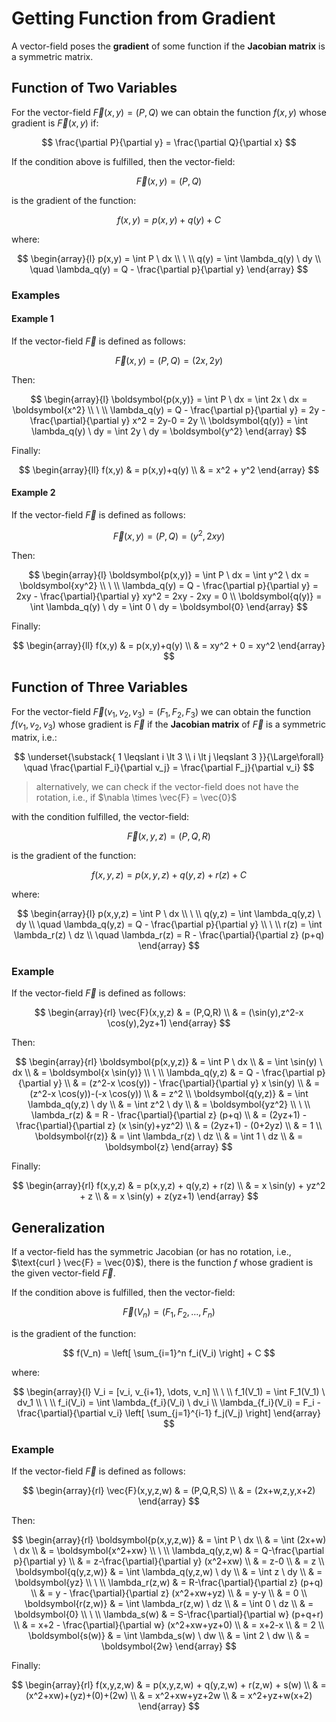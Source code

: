 # Getting Function from Gradient

A vector-field poses the **gradient** of some function if the **Jacobian matrix** is a symmetric matrix.

## Function of Two Variables

For the vector-field $\vec{F}(x,y) = (P,Q)$ we can obtain the function $f(x,y)$ whose gradient is $\vec{F}(x,y)$ if:

$$
\frac{\partial P}{\partial y} = \frac{\partial Q}{\partial x}
$$

If the condition above is fulfilled, then the vector-field:

$$
\vec{F}(x,y) = (P,Q)
$$

is the gradient of the function:

$$
f(x,y) = p(x,y) + q(y) + C
$$

where:

$$
\begin{array}{l}
p(x,y) = \int P \ dx
\\
\ 
\\
q(y) = \int \lambda_q(y) \ dy
\\
\quad \lambda_q(y) = Q - \frac{\partial p}{\partial y}
\end{array}
$$

### Examples

#### Example 1

If the vector-field $\vec{F}$ is defined as follows:

$$
\vec{F}(x,y) = (P,Q) = (2x,2y)
$$

Then:

$$
\begin{array}{l}
\boldsymbol{p(x,y)} = \int P \ dx = \int 2x \ dx = \boldsymbol{x^2}
\\
\ 
\\
\lambda_q(y) = Q - \frac{\partial p}{\partial y} = 2y - \frac{\partial}{\partial y} x^2 = 2y-0 = 2y
\\
\boldsymbol{q(y)} = \int \lambda_q(y) \ dy = \int 2y \ dy = \boldsymbol{y^2}
\end{array}
$$

Finally:

$$
\begin{array}{ll}
f(x,y) & = p(x,y)+q(y)
\\
& = x^2 + y^2
\end{array}
$$

#### Example 2

If the vector-field $\vec{F}$ is defined as follows:

$$
\vec{F}(x,y) = (P,Q) = (y^2,2xy)
$$

Then:

$$
\begin{array}{l}
\boldsymbol{p(x,y)} = \int P \ dx = \int y^2 \ dx = \boldsymbol{xy^2}
\\
\ 
\\
\lambda_q(y) = Q - \frac{\partial p}{\partial y} = 2xy - \frac{\partial}{\partial y} xy^2 = 2xy - 2xy = 0
\\
\boldsymbol{q(y)} = \int \lambda_q(y) \ dy = \int 0 \ dy = \boldsymbol{0}
\end{array}
$$

Finally:

$$
\begin{array}{ll}
f(x,y) & = p(x,y)+q(y)
\\
& = xy^2 + 0 = xy^2
\end{array}
$$

## Function of Three Variables

For the vector-field $\vec{F}(v_1,v_2,v_3) = (F_1,F_2,F_3)$ we can obtain the function $f(v_1,v_2,v_3)$ whose gradient is $\vec{F}$ if the **Jacobian matrix** of $\vec{F}$ is a symmetric matrix, i.e.:

$$
\underset{\substack{
1 \leqslant i \lt 3
\\
i \lt j \leqslant 3
}}{\Large\forall}
\quad \frac{\partial F_i}{\partial v_j} = \frac{\partial F_j}{\partial v_i}
$$

> alternatively, we can check if the vector-field does not have the rotation, i.e., if $\nabla \times \vec{F} = \vec{0}$

with the condition fulfilled, the vector-field:

$$
\vec{F}(x,y,z) = (P,Q,R)
$$

is the gradient of the function:

$$
f(x,y,z) = p(x,y,z) + q(y,z) + r(z) + C
$$

where:

$$
\begin{array}{l}
p(x,y,z) = \int P \ dx
\\
\ 
\\
q(y,z) = \int \lambda_q(y,z) \ dy
\\
\quad \lambda_q(y,z) = Q - \frac{\partial p}{\partial y}
\\
\ 
\\
r(z) = \int \lambda_r(z) \ dz
\\
\quad \lambda_r(z) = R - \frac{\partial}{\partial z} (p+q)
\end{array}
$$

### Example

If the vector-field $\vec{F}$ is defined as follows:

$$
\begin{array}{rl}
\vec{F}(x,y,z) & = (P,Q,R)
\\
& = (\sin(y),z^2-x \cos(y),2yz+1)
\end{array}
$$

Then:

$$
\begin{array}{rl}
\boldsymbol{p(x,y,z)} & = \int P \ dx
\\
& = \int \sin(y) \ dx
\\
& = \boldsymbol{x \sin(y)}
\\
\ 
\\
\lambda_q(y,z) & = Q - \frac{\partial p}{\partial y}
\\
& = (z^2-x \cos(y)) - \frac{\partial}{\partial y} x \sin(y)
\\
& = (z^2-x \cos(y))-(-x \cos(y))
\\
& = z^2
\\
\boldsymbol{q(y,z)} & = \int \lambda_q(y,z) \ dy
\\
& = \int z^2 \ dy
\\
& = \boldsymbol{yz^2}
\\
\ 
\\
\lambda_r(z) & = R - \frac{\partial}{\partial z} (p+q)
\\
& = (2yz+1) - \frac{\partial}{\partial z} (x \sin(y)+yz^2)
\\
& = (2yz+1) - (0+2yz)
\\
& = 1
\\
\boldsymbol{r(z)} & = \int \lambda_r(z) \ dz
\\
& = \int 1 \ dz
\\
& = \boldsymbol{z}
\end{array}
$$

Finally:

$$
\begin{array}{rl}
f(x,y,z) & = p(x,y,z) + q(y,z) + r(z)
\\
& = x \sin(y) + yz^2 + z
\\
& = x \sin(y) + z(yz+1)
\end{array}
$$

## Generalization

If a vector-field has the symmetric Jacobian (or  has no rotation, i.e., $\text{curl } \vec{F} = \vec{0}$), there is the function $f$ whose gradient is the given vector-field $\vec{F}$.

If the condition above is fulfilled, then the vector-field:

$$
\vec{F}(V_n) = (F_1,F_2,\dots,F_n)
$$

is the gradient of the function:

$$
f(V_n) = \left[ \sum_{i=1}^n f_i(V_i) \right] + C
$$

where:

$$
\begin{array}{l}
V_i = [v_i, v_{i+1}, \dots, v_n]
\\
\ 
\\
f_1(V_1) = \int F_1(V_1) \ dv_1
\\
\ 
\\
f_i(V_i) = \int \lambda_{f_i}(V_i) \ dv_i
\\
\lambda_{f_i}(V_i) = F_i - \frac{\partial}{\partial v_i} \left[
\sum_{j=1}^{i-1} f_j(V_j)
\right]
\end{array}
$$

### Example

If the vector-field $\vec{F}$ is defined as follows:

$$
\begin{array}{rl}
\vec{F}(x,y,z,w) & = (P,Q,R,S)
\\
& = (2x+w,z,y,x+2)
\end{array}
$$

Then:

$$
\begin{array}{rl}
\boldsymbol{p(x,y,z,w)} & = \int P \ dx
\\
& = \int (2x+w) \ dx
\\
& = \boldsymbol{x^2+xw}
\\
\ 
\\
\lambda_q(y,z,w) & = Q-\frac{\partial p}{\partial y}
\\
& = z-\frac{\partial}{\partial y} (x^2+xw)
\\
& = z-0
\\
& = z
\\
\boldsymbol{q(y,z,w)} & = \int \lambda_q(y,z,w) \ dy
\\
& = \int z \ dy
\\
& = \boldsymbol{yz}
\\
\ 
\\
\lambda_r(z,w) & = R-\frac{\partial}{\partial z} (p+q)
\\
& = y - \frac{\partial}{\partial z} (x^2+xw+yz)
\\
& = y-y
\\
& = 0
\\
\boldsymbol{r(z,w)} & = \int \lambda_r(z,w) \ dz
\\
& = \int 0 \ dz
\\
& = \boldsymbol{0}
\\
\ 
\\
\lambda_s(w) & = S-\frac{\partial}{\partial w} (p+q+r)
\\
& = x+2 - \frac{\partial}{\partial w} (x^2+xw+yz+0)
\\
& = x+2-x
\\
& = 2
\\
\boldsymbol{s(w)} & = \int \lambda_s(w) \ dw
\\
& = \int 2 \ dw
\\
& = \boldsymbol{2w}
\end{array}
$$

Finally:

$$
\begin{array}{rl}
f(x,y,z,w) & = p(x,y,z,w) + q(y,z,w) + r(z,w) + s(w)
\\
& = (x^2+xw)+(yz)+(0)+(2w)
\\
& = x^2+xw+yz+2w
\\
& = x^2+yz+w(x+2)
\end{array}
$$

